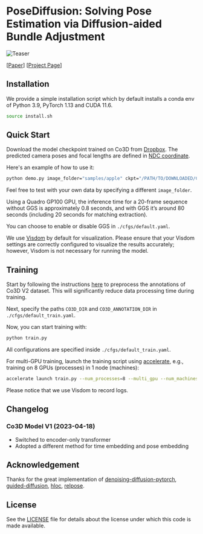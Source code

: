 # PoseDiffusion: Solving Pose Estimation via Diffusion-aided Bundle Adjustment

![Teaser](https://raw.githubusercontent.com/posediffusion/posediffusion.github.io/main/resources/teaser.gif)

<p dir="auto">[<a href="https://arxiv.org/pdf/2306.15667.pdf" rel="nofollow">Paper</a>]
[<a href="https://posediffusion.github.io/" rel="nofollow">Project Page</a>]</p>

## Installation
We provide a simple installation script which by default installs a conda env of Python 3.9, PyTorch 1.13 and CUDA 11.6.

```.bash
source install.sh
```

## Quick Start

Download the model checkpoint trained on Co3D from [Dropbox](https://www.dropbox.com/s/tqzrv9i0umdv17d/co3d_model_Apr16.pth?dl=0). The predicted camera poses and focal lengths are defined in [NDC coordinate](https://pytorch3d.org/docs/cameras).

Here's an example of how to use it:

```.bash
python demo.py image_folder="samples/apple" ckpt="/PATH/TO/DOWNLOADED/CKPT"
```

Feel free to test with your own data by specifying a different `image_folder`. 

Using a Quadro GP100 GPU, the inference time for a 20-frame sequence without GGS is approximately 0.8 seconds, and with GGS it’s around 80 seconds (including 20 seconds for matching extraction).

You can choose to enable or disable GGS in `./cfgs/default.yaml`.

We use [Visdom](https://github.com/fossasia/visdom) by default for visualization. Please ensure that your Visdom settings are correctly configured to visualize the results accurately; however, Visdom is not necessary for running the model.

## Training

Start by following the instructions [here](https://github.com/amyxlase/relpose-plus-plus#pre-processing-co3d) to preprocess the annotations of Co3D V2 dataset. This will significantly reduce data processing time during training.

Next, specify the paths `CO3D_DIR` and `CO3D_ANNOTATION_DIR` in `./cfgs/default_train.yaml`.

Now, you can start training with:

```bash
python train.py
```

All configurations are specified inside `./cfgs/default_train.yaml`.

For multi-GPU training, launch the training script using [accelerate](https://huggingface.co/docs/accelerate/basic_tutorials/launch), e.g., training on 8 GPUs (processes) in 1 node (machines):

```bash
accelerate launch train.py --num_processes=8 --multi_gpu --num_machines=1
```

Please notice that we use Visdom to record logs.

## Changelog

### Co3D Model V1 (2023-04-18)
- Switched to encoder-only transformer 
- Adopted a different method for time embedding and pose embedding

## Acknowledgement

Thanks for the great implementation of [denoising-diffusion-pytorch](https://github.com/lucidrains/denoising-diffusion-pytorch), [guided-diffusion](https://github.com/openai/guided-diffusion), [hloc](https://github.com/cvg/Hierarchical-Localization), [relpose](https://github.com/jasonyzhang/relpose).


## License
See the [LICENSE](./LICENSE) file for details about the license under which this code is made available.

